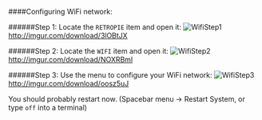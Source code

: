 ####Configuring WiFi network:

######Step 1: Locate the `RETROPIE` item and open it:
![WifiStep1](http://imgur.com/download/3lOBtJX)
http://imgur.com/download/3lOBtJX

######Step 2: Locate the `WIFI` item and open it:
![WifiStep2](http://imgur.com/download/NOXRBml)
http://imgur.com/download/NOXRBml

######Step 3: Use the menu to configure your WiFi network:
![WifiStep3](http://imgur.com/download/oosz5uJ)
http://imgur.com/download/oosz5uJ

You should probably restart now.  (Spacebar menu -> Restart System, or type `off` into a terminal)


